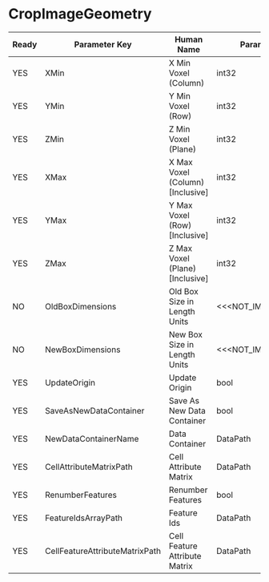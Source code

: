 # CropImageGeometry #

| Ready | Parameter Key | Human Name | Parameter Type | Parameter Class |
|-------|---------------|------------|-----------------|----------------|
| YES | XMin | X Min Voxel (Column)  | int32 | Int32Parameter |
| YES | YMin | Y Min Voxel (Row) | int32 | Int32Parameter |
| YES | ZMin | Z Min Voxel (Plane) | int32 | Int32Parameter |
| YES | XMax | X Max Voxel (Column) [Inclusive] | int32 | Int32Parameter |
| YES | YMax | Y Max Voxel (Row) [Inclusive] | int32 | Int32Parameter |
| YES | ZMax | Z Max Voxel (Plane) [Inclusive] | int32 | Int32Parameter |
| NO | OldBoxDimensions | Old Box Size in Length Units | <<<NOT_IMPLEMENTED>>> | PreflightUpdatedValueFilterParameter |
| NO | NewBoxDimensions | New Box Size in Length Units | <<<NOT_IMPLEMENTED>>> | PreflightUpdatedValueFilterParameter |
| YES | UpdateOrigin | Update Origin | bool | BoolParameter |
| YES | SaveAsNewDataContainer | Save As New Data Container | bool | BoolParameter |
| YES | NewDataContainerName | Data Container | DataPath | DataGroupCreationParameter |
| YES | CellAttributeMatrixPath | Cell Attribute Matrix | DataPath | DataGroupSelectionParameter |
| YES | RenumberFeatures | Renumber Features | bool | BoolParameter |
| YES | FeatureIdsArrayPath | Feature Ids | DataPath | ArraySelectionParameter |
| YES | CellFeatureAttributeMatrixPath | Cell Feature Attribute Matrix | DataPath | DataGroupSelectionParameter |

